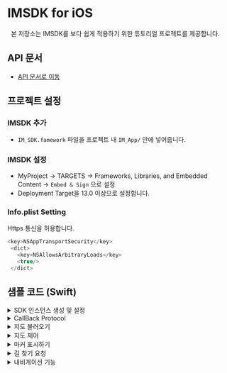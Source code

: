 # IMSDK for iOS
​
​
본 저장소는 IMSDK를 보다 쉽게 적용하기 위한 튜토리얼 프로젝트를 제공합니다.
​
## API 문서
- [API 문서로 이동](https://github.com/dabeeo/iOS-DabeeomapsAPI/blob/master/IMSDK_iOS_API_v1.00.00.pdf)
​
​
## 프로젝트 설정

### IMSDK 추가
- ``` IM_SDK.famework ``` 파일을 프로젝트 내 ``` IM_App/ ``` 안에 넣어줍니다.
​
### IMSDK 설정
- MyProject -> TARGETS -> Frameworks, Libraries, and Embedded Content -> ```Embed & Sign``` 으로 설정
- Deployment Target을 13.0 이상으로 설정합니다.
​
### Info.plist Setting

 Https 통신을 허용합니다.
​
  ```swift
  <key>NSAppTransportSecurity</key>
   <dict> 
     <key>NSAllowsArbitraryLoads</key>
     <true/>
   </dict>
  ```
  
  ## 샘플 코드 (Swift)
  <details>
  <summary>SDK 인스턴스 생성 및 설정</summary>
  
  ### IMSDK 인스턴스 생성 및 Delegate와 IMSDKOption 설정

> IMSDK 인스턴스 생성

```swift
    var dabeeoSDK = IMSDK()
```

> Delegate 설정

```swift
    dabeeoSDK.setDelegate(delegate: self)
```

> Option 설정

```swift
    let options = IMSDKOptions.init()
    options.startPosImg = UIImage(named: "icon_start")
    options.endPosImg = UIImage(named: "icon_arrive")
    dabeeoSDK.setIMSDKOption(option: options)
```
</details>

<details>
<summary>CallBack Protocol</summary>

### IMSDK Delegate 설정시 전달되면 프로토콜 목록

>Protocol

```swift
    func error(code: String, message: String) 
    // SDK내의 모든 Error를 Client에게 알려줄 ErrorEvent
    
    func onSuccessDrawMap(floorArray : NSMutableArray, currentLevel : Int) 
    // 지도가 모두 그려지면 리턴
    
    func click(point: CGPoint!, level: Int, objectInfo : NSDictionary) 
    // 클릭한 포인트의 가장 가까운 노드를 검색하여 그 노의가 object를 가지고 있는지 판단 후 해당 object 정보 리턴
    
    func longClick(point:CGPoint!, level:Int) 
    // longPress를 통하여 시작점과 출발점을 사용자가 정의 할 수 있도록 제공할 Event 

    func onLocation(position : CGPoint, level : Int)
    // 측위에 성공하면 현재의 위치를 리턴
    
    func onNavigationRoute(routeIdx : Int, targetIdx : Int, snapPoint : CGPoint, currentPoint : CustomPoint)
    // 내비게이션 진행중 현재의 위치와 노드 정보를 리턴
    
    func endNavigation(type: navigationType) 
    // 네비게이션이 종료시 리턴
    
    func onChangeFloorAtTrans(targetIdx : Int)
    // 이동수단을 통하여 층이 변경되면 리턴    
```
</details>

<details>
<summary>지도 불러오기</summary>

### SDK의 실행, Map Load

>StartIMSDK
```swift
    let bounds = dabeeoSDK.startIMSDK(frame: self.view.frame, arEnabled: arEnabled, opt1: "", opt2: "", type: .mapSecret)
    // opt1 ClientId , opt2 ClientSecret
    
    setView = bounds.view
    self.view.addSubview(setView)
    self.view.sendSubviewToBack(setView)   
```
</details>

<details>
<summary>지도 제어</summary>

### 지도 내 기능을 제어하는 방법을 설명합니다.

> 지도 확대/축소 

```swift
    dabeeoSDK.setUseZoomGesture(isUse: true)
    // Zoom 사용 여부
    
    dabeeoSDK.setZoomLevel(value: 5.0)
```

> 지도 이동/회전

```swift
    dabeeoSDK.moveTo(point: CGPoint(x: 800, y: 400))
    // 원하는 포인트로 중심 이동

    dabeeoSDK.setEnableRotation(isUse: false)
    // 지도 회전 사용 여부
    
    dabeeoSDK.setAngle(degree: currentDegree + 10)
```

> 층 변경하기

```swift
    dabeeoSDK.setFloor(level: startPoint.level)
    // 지도의 층을 변경합니다.
```

> 지도 모드 변경

```swift
    dabeeoSDK.setCameraMode(mode: false)
    // true : 2D 모드
    // false : 3D 모드
```

</details>

<details>
<summary>마커 표시하기</summary>

### 지도 내에 다양한 마커를 추가/삭제하는 방법을 설명합니다.

> 사용자 정의 마커

```swift
    let addMarkerArr: NSMutableArray = NSMutableArray()
    let markerPos: NSMutableDictionary = NSMutableDictionary()
    markerPos.setValue(poiId, forKey: "poiId")
    markerPos.setValue(objectId, forKey: "objectId")
    markerPos.setValue(posX, forKey: "markerX")
    markerPos.setValue(posY, forKey: "markerY")
    markerPos.setValue(posZ, forKey: "markerZ")
    markerPos.setValue(floorLevel, forKey: "markerLevel")
    markerPos.setValue(angle, forKey: "markerAngle")
    markerPos.setValue(title, forKey: "markerTitle")
    markerPos.setValue(isSelected, forKey: "isSelected")
    addMarkerArr.add(markerPos)
    dabeeoSDK.setMarker(addMarkerArr: addMarkerArr) 
```

> 마커 제거

```swift
    dabeeoSDK.removeMarker(markerIdArr: NSArray)
```
</details>

<details>
<summary>길 찾기 요청</summary>

### 출/도착지 및 경유지를 설정하여 길 찾기를 요청합니다.

> 시작 위치와 도착 위치 및 이동 수단, 내비게이션 타입을 지정하여 길 찾기를 요청합니다.

```swift
    if let naviRoute : pathData = dabeeoSDK.findPath(startPosition:CGPoint.init(x: startPoint.x, y: startPoint.y) , startFloor: startPoint.level, destPosition: CGPoint.init(x: destPoint.x, y: destPoint.y), destFloor: destPoint.level, passThrough: nil, type: .none, naviType: .navigation) {
```
</details>

<details>
<summary>내비게이션 기능</summary>

### 길 찾기 이후 내비게이션 기능을 제어하는 방법을 설명합니다.

> 내비게이션 실행

```swift
    dabeeoSDK.startNavigation(data: naviRoute)
```

> 내비게이션 종료

```swift
dabeeoSDK.stopNavigation(type: navigationType)
```

</details>
